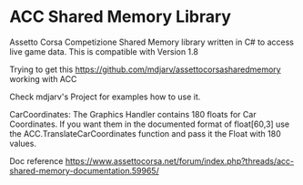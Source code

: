 ACC Shared Memory Library
===================================

Assetto Corsa Competizione Shared Memory library written in C# to access live game data. This is compatible with Version 1.8

Trying to get this https://github.com/mdjarv/assettocorsasharedmemory working with ACC

Check mdjarv's Project for examples how to use it.


CarCoordinates:
The Graphics Handler contains 180 floats for Car Coordinates. If you want them in the documented format of float[60,3] use the ACC.TranslateCarCoordinates function and pass it the Float with 180 values. 


Doc reference
https://www.assettocorsa.net/forum/index.php?threads/acc-shared-memory-documentation.59965/
